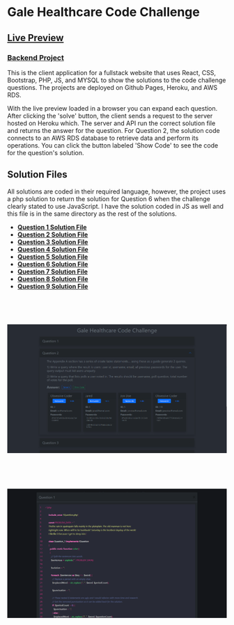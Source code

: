 # Gale Healthcare Code Challenge

## **[Live Preview](https://obsessive-coder.github.io/gale-healthcare-client/)**

### **[Backend Project](https://github.com/Obsessive-Coder/gale-healthcare-backend)**

This is the client application for a fullstack website that uses React, CSS, Bootstrap, PHP, JS, and MYSQL to show the solutions to the code challenge questions. The projects are deployed on Github Pages, Heroku, and AWS RDS.

With the live preview loaded in a browser you can expand each question. After clicking the 'solve' button, the client sends a request to the server hosted on Heroku which. The server and API run the correct solution file and returns the answer for the question. For Question 2, the solution code connects to an AWS RDS database to retrieve data and perform its operations. You can click the button labeled 'Show Code' to see the code for the question's solution.

## Solution Files
All solutions are coded in their required language, however, the project uses a php solution to return the solution for Question 6 when the challenge clearly stated to use JavaScript. I have the solution coded in JS as well and this file is in the same directory as the rest of the solutions.

* **[Question 1 Solution File](https://github.com/Obsessive-Coder/gale-healthcare-backend/blob/main/web/util/solutions/Question_1.php)**
* **[Question 2 Solution File](https://github.com/Obsessive-Coder/gale-healthcare-backend/blob/main/web/util/solutions/Question_2.php)**
* **[Question 3 Solution File](https://github.com/Obsessive-Coder/gale-healthcare-backend/blob/main/web/util/solutions/Question_3.php)**
* **[Question 4 Solution File](https://github.com/Obsessive-Coder/gale-healthcare-backend/blob/main/web/util/solutions/Question_4.php)**
* **[Question 5 Solution File](https://github.com/Obsessive-Coder/gale-healthcare-backend/blob/main/web/util/solutions/Question_5.php)**
* **[Question 6 Solution File](https://github.com/Obsessive-Coder/gale-healthcare-backend/blob/main/web/util/solutions/Question_6.js)**
* **[Question 7 Solution File](https://github.com/Obsessive-Coder/gale-healthcare-backend/blob/main/web/util/solutions/Question_7.php)**
* **[Question 8 Solution File](https://github.com/Obsessive-Coder/gale-healthcare-backend/blob/main/web/util/solutions/Question_8.php)**
* **[Question 9 Solution File](https://github.com/Obsessive-Coder/gale-healthcare-backend/blob/main/web/util/solutions/Question_9.php)**

<br />
<br />
<br />

![Alt text](screens/screen1.png?raw=true "Title")

<br />
<br />
<br />

![Alt text](screens/screen2.png?raw=true "Title")